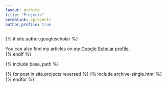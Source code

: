 ```yaml
---
layout: archive
title: "Projects"
permalink: /project/
author_profile: true
---
```


{% if site.author.googlescholar %}
  <div class="wordwrap">You can also find my articles on <a href="{{site.author.googlescholar}}">my Google Scholar profile</a>.</div>
{% endif %}

{% include base_path %}

{% for post in site.projects reversed %}
  {% include archive-single.html %}
{% endfor %}
